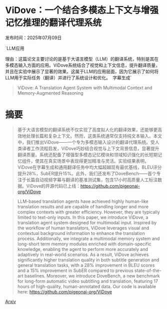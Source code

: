 # ViDove：一个结合多模态上下文与增强记忆推理的翻译代理系统

发布时间：2025年07月09日

`LLM应用

理由：这篇论文主要讨论的是基于大语言模型（LLM）的翻译系统，特别是其在多模态输入方面的应用。ViDove系统结合了视觉和上下文信息，提升翻译质量，并且在实验中展示了显著的效果。这属于LLM的应用层面，因为它展示了如何将LLM用于实际任务（翻译）并进行了系统设计和优化。` `字幕生成`

> ViDove: A Translation Agent System with Multimodal Context and Memory-Augmented Reasoning

# 摘要

> 基于大语言模型的翻译系统不仅实现了高度拟人化的翻译效果，还能够更高效地处理长篇和复杂上下文。然而，这类系统通常仅支持纯文本输入。本文中，我们推出ViDove——一个专为多模态输入设计的翻译代理系统。受人类译者工作流程启发，ViDove巧妙结合视觉与上下文背景信息，显著提升翻译质量。系统还配备了增强型多模态记忆模块和领域知识强化的长短期记忆组件，使其在真实场景中表现得更加精准与灵活。实验结果表明，ViDove在字幕生成和通用翻译任务中均大幅超越现有最优基线，BLEU评分提升28%，SubER提升15%。此外，我们还发布了DoveBench——首个专注于长篇自动视频字幕与翻译的基准测试集，包含17小时高质量人工标注数据。ViDove的开源代码已上线：https://github.com/pigeonai-org/ViDove

> LLM-based translation agents have achieved highly human-like translation results and are capable of handling longer and more complex contexts with greater efficiency. However, they are typically limited to text-only inputs. In this paper, we introduce ViDove, a translation agent system designed for multimodal input. Inspired by the workflow of human translators, ViDove leverages visual and contextual background information to enhance the translation process. Additionally, we integrate a multimodal memory system and long-short term memory modules enriched with domain-specific knowledge, enabling the agent to perform more accurately and adaptively in real-world scenarios. As a result, ViDove achieves significantly higher translation quality in both subtitle generation and general translation tasks, with a 28% improvement in BLEU scores and a 15% improvement in SubER compared to previous state-of-the-art baselines. Moreover, we introduce DoveBench, a new benchmark for long-form automatic video subtitling and translation, featuring 17 hours of high-quality, human-annotated data. Our code is available here: https://github.com/pigeonai-org/ViDove

[Arxiv](https://arxiv.org/abs/2507.07306)